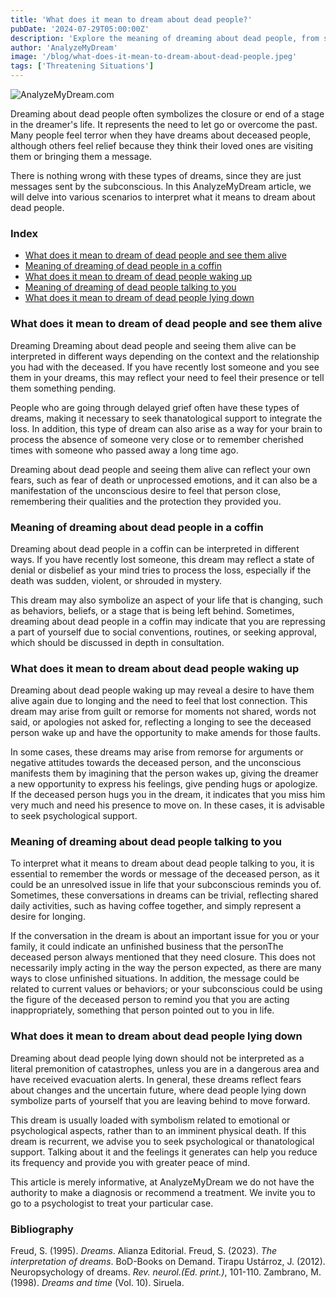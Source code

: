 ```yaml
---
title: 'What does it mean to dream about dead people?'
pubDate: '2024-07-29T05:00:00Z'
description: 'Explore the meaning of dreaming about dead people, from seeing them alive to conversations and dreams with deceased people. Understand the possible messages and symbolism.'
author: 'AnalyzeMyDream'
image: '/blog/what-does-it-mean-to-dream-about-dead-people.jpeg'
tags: ['Threatening Situations']
---
```


![AnalyzeMyDream.com](/blog/what-does-it-mean-to-dream-about-dead-people.jpeg)

Dreaming about dead people often symbolizes the closure or end of a stage in the dreamer's life. It represents the need to let go or overcome the past. Many people feel terror when they have dreams about deceased people, although others feel relief because they think their loved ones are visiting them or bringing them a message.

There is nothing wrong with these types of dreams, since they are just messages sent by the subconscious. In this AnalyzeMyDream article, we will delve into various scenarios to interpret what it means to dream about dead people.

### Index

- [What does it mean to dream of dead people and see them alive](#what-does-it-mean-to-dream-of-dead-people-and-see-them-alive)
- [Meaning of dreaming of dead people in a coffin](#meaning-of-dreaming-of-dead-people-in-a-coffin)
- [What does it mean to dream of dead people waking up](#what-does-it-mean-to-dream-of-dead-people-waking-up)
- [Meaning of dreaming of dead people talking to you](#meaning-of-dreaming-of-dead-people-talking-to-you)
- [What does it mean to dream of dead people lying down](#what-does-it-mean-to-dream-of-dead-people-lying-down)

### What does it mean to dream of dead people and see them alive

Dreaming Dreaming about dead people and seeing them alive can be interpreted in different ways depending on the context and the relationship you had with the deceased. If you have recently lost someone and you see them in your dreams, this may reflect your need to feel their presence or tell them something pending.

People who are going through delayed grief often have these types of dreams, making it necessary to seek thanatological support to integrate the loss. In addition, this type of dream can also arise as a way for your brain to process the absence of someone very close or to remember cherished times with someone who passed away a long time ago.

Dreaming about dead people and seeing them alive can reflect your own fears, such as fear of death or unprocessed emotions, and it can also be a manifestation of the unconscious desire to feel that person close, remembering their qualities and the protection they provided you. 

### Meaning of dreaming about dead people in a coffin

Dreaming about dead people in a coffin can be interpreted in different ways. If you have recently lost someone, this dream may reflect a state of denial or disbelief as your mind tries to process the loss, especially if the death was sudden, violent, or shrouded in mystery.

This dream may also symbolize an aspect of your life that is changing, such as behaviors, beliefs, or a stage that is being left behind. Sometimes, dreaming about dead people in a coffin may indicate that you are repressing a part of yourself due to social conventions, routines, or seeking approval, which should be discussed in depth in consultation.

### What does it mean to dream about dead people waking up

Dreaming about dead people waking up may reveal a desire to have them alive again due to longing and the need to feel that lost connection. This dream may arise from guilt or remorse for moments not shared, words not said, or apologies not asked for, reflecting a longing to see the deceased person wake up and have the opportunity to make amends for those faults.

In some cases, these dreams may arise from remorse for arguments or negative attitudes towards the deceased person, and the unconscious manifests them by imagining that the person wakes up, giving the dreamer a new opportunity to express his feelings, give pending hugs or apologize. If the deceased person hugs you in the dream, it indicates that you miss him very much and need his presence to move on. In these cases, it is advisable to seek psychological support. 

### Meaning of dreaming about dead people talking to you

To interpret what it means to dream about dead people talking to you, it is essential to remember the words or message of the deceased person, as it could be an unresolved issue in life that your subconscious reminds you of. Sometimes, these conversations in dreams can be trivial, reflecting shared daily activities, such as having coffee together, and simply represent a desire for longing. 

If the conversation in the dream is about an important issue for you or your family, it could indicate an unfinished business that the personThe deceased person always mentioned that they need closure. This does not necessarily imply acting in the way the person expected, as there are many ways to close unfinished situations. In addition, the message could be related to current values ​​or behaviors; or your subconscious could be using the figure of the deceased person to remind you that you are acting inappropriately, something that person pointed out to you in life. 

### What does it mean to dream about dead people lying down

Dreaming about dead people lying down should not be interpreted as a literal premonition of catastrophes, unless you are in a dangerous area and have received evacuation alerts. In general, these dreams reflect fears about changes and the uncertain future, where dead people lying down symbolize parts of yourself that you are leaving behind to move forward. 

This dream is usually loaded with symbolism related to emotional or psychological aspects, rather than to an imminent physical death. If this dream is recurrent, we advise you to seek psychological or thanatological support. Talking about it and the feelings it generates can help you reduce its frequency and provide you with greater peace of mind.

This article is merely informative, at AnalyzeMyDream we do not have the authority to make a diagnosis or recommend a treatment. We invite you to go to a psychologist to treat your particular case.

### Bibliography

Freud, S. (1995). *Dreams*. Alianza Editorial. 
Freud, S. (2023). *The interpretation of dreams*. BoD-Books on Demand. 
Tirapu Ustárroz, J. (2012). Neuropsychology of dreams. *Rev. neurol.(Ed. print.)*, 101-110. 
Zambrano, M. (1998). *Dreams and time* (Vol. 10). Siruela.